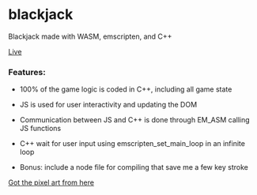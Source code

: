 # blackjack

Blackjack made with WASM, emscripten, and C++

[Live](https://codicate.github.io/blackjack/)

### Features:

- 100% of the game logic is coded in C++, including all game state

- JS is used for user interactivity and updating the DOM

- Communication between JS and C++ is done through EM_ASM calling JS functions

- C++ wait for user input using emscripten_set_main_loop in an infinite loop

- Bonus: include a node file for compiling that save me a few key stroke


[Got the pixel art from here](https://drawsgood.itch.io/8bit-deck-card-assets)
